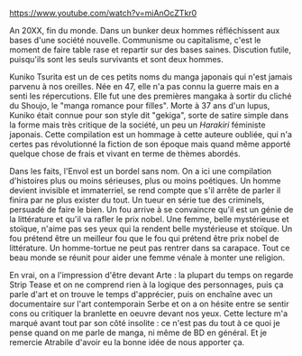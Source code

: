 https://www.youtube.com/watch?v=miAnOcZTkr0

An 20XX, fin du monde. Dans un bunker deux hommes réfléchissent aux bases d'une société nouvelle. Communisme ou capitalisme, c'est le moment de faire table rase et repartir sur des bases saines. Discution futile, puisqu'ils sont les seuls survivants et sont deux hommes.

Kuniko Tsurita est un de ces petits noms du manga japonais qui n'est jamais parvenu à nos oreilles. Née en 47, elle n'a pas connu la guerre mais en a senti les répercutions. Elle fut une des premières mangaka à sortir du cliché du Shoujo, le "manga romance pour filles". Morte à 37 ans d'un lupus, Kuniko était connue pour son style dit "gekiga", sorte de satire simple dans la forme mais très critique de la société, un peu un *Harakiri* féministe japonais.
Cette compilation est un hommage à cette auteure oubliée, qui n'a certes pas révolutionné la fiction de son époque mais quand même apporté quelque chose de frais et vivant en terme de thèmes abordés. 

Dans les faits, l'Envol est un bordel sans nom. On a ici une compilation d'histoires plus ou moins sérieuses, plus ou moins poétiques. Un homme devient invisible et immaterriel, se rend compte que s'il arrête de parler il finira par ne plus exister du tout.
Un tueur en série tue des criminels, persuadé de faire le bien. Un fou arrive à se convaincre qu'il est un génie de la littérature et qu'il va rafler le prix nobel. Une femme, belle mystérieuse et stoïque, n'aime pas ses yeux qui la rendent belle mystérieuse et stoïque. Un fou prétend être un meilleur fou que le fou qui prétend être prix nobel de littérature. Un homme-tortue ne peut pas rentrer dans sa carapace. Tout ce beau monde se réunit pour aider une femme vénale à monter une religion.

En vrai, on a l'impression d'être devant Arte : la plupart du temps on regarde Strip Tease et on ne comprend rien à la logique des personnages, puis ça parle d'art et on trouve le temps d'apprécier, puis on enchaîne avec un documentaire sur l'art contemporain Serbe et on a on hésite entre se sentir cons ou critiquer la branlette en oeuvre devant nos yeux. Cette lecture m'a marqué avant tout par son côté insolite : ce n'est pas du tout à ce quoi je pense quand on me parle de manga, ni même de BD en général. Et je remercie Atrabile d'avoir eu la bonne idée de nous apporter ça.